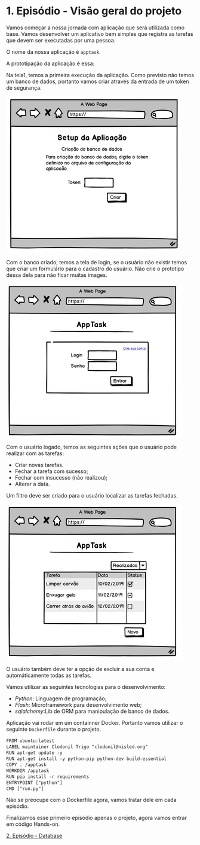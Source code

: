 # 1. Episódio - Visão geral do projeto

Vamos começar a nossa jornada com aplicação que será utilizada como base. Vamos desenvolver um aplicativo bem simples que registra as tarefas que devem ser executadas por uma pessoa.

O nome da nossa aplicação é `apptask`.

A prototipação da aplicação é essa:

Na tela1, temos a primeira execução da aplicação. Como previsto não temos um banco de dados, portanto vamos criar através da entrada de um token de segurança.


![tela_inicial](img/ep1-img1.png)

Com o banco criado, temos a tela de login, se o usuário não existir temos que criar um formulário para o cadastro do usuário. Não crie o prototipo dessa dela para não ficar muitas images.

![tela_inicial](img/ep1-img2.png)

Com o usuário logado, temos as seguintes ações que o usuário pode realizar com as tarefas:

- Criar novas tarefas.
- Fechar a tarefa com sucesso;
- Fechar com insucesso (não realizou);
- Alterar a data.

Um filtro deve ser criado para o usuário localizar as tarefas fechadas.

![tela_inicial](img/ep1-img3.png)

O usuário também deve ter a opção de excluir a sua conta e automáticamente todas as tarefas.


Vamos utilizar as seguintes tecnologias para o desenvolvimento:

- *Python*: Linguagem de programação;
- *Flash*: Microframework para desenvolvimento web;
- *sqlalchemy*:Lib de ORM para manipulação de banco de dados.

Aplicação vai rodar em um containner Docker. Portanto vamos utilizar o seguinte `Dockerfile` durante o projeto.

```
FROM ubuntu:latest
LABEL maintainer Clodonil Trigo "clodonil@nisled.org"
RUN apt-get update -y
RUN apt-get install -y python-pip python-dev build-essential
COPY . /apptask
WORKDIR /apptask
RUN pip install -r requirements
ENTRYPOINT ["python"]
CMD ["run.py"]
```
Não se preocupe com o Dockerfile agora, vamos tratar dele em cada episódio.

Finalizamos esse primeiro episódio apenas o projeto, agora vamos entrar em código Hands-on.

[2. Episódio - Database](ep2.md)

